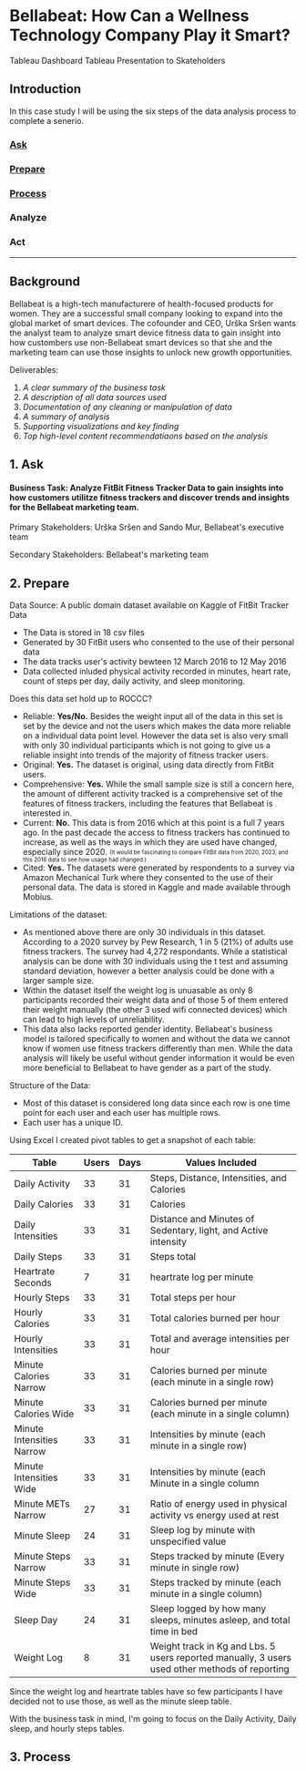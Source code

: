 # Bellabeat: How Can a Wellness Technology Company Play it Smart?

Tableau Dashboard
Tableau Presentation to Skateholders

## Introduction

In this case study I will be using the six steps of the data analysis process to complete a senerio. 

### [Ask](#ask)
### [Prepare](#prepare)
### [Process](#process)
### Analyze
### Act   

___

## Background

Bellabeat is a high-tech manufacturere of health-focused products for women. They are a successful small company looking to expand into the global market of smart devices. The cofounder and CEO, Urška Sršen wants the analyst team to analyze smart device fitness data to gain insight into how custombers use non-Bellabeat smart devices so that she and the marketing team can use those insights to unlock new growth opportunities. 

Deliverables:
1. *A clear summary of the business task*
2. *A description of all data sources used*
3. *Documentation of any cleaning or manipulation of data*
4. *A summary of analysis*
5. *Supporting visualizations and key finding*
6. *Top high-level content recommendatiaons based on the analysis*

## 1.  Ask

#### **Business Task: Analyze FitBit Fitness Tracker Data to gain insights into how customers utilitze fitness trackers and discover trends and insights for the Bellabeat marketing team.**

Primary Stakeholders: Urška Sršen and Sando Mur, Bellabeat's executive team

Secondary Stakeholders: Bellabeat's marketing team

## 2.  Prepare

Data Source: A public domain dataset available on Kaggle of FitBit Tracker Data
  - The Data is stored in 18 csv files
  - Generated by 30 FitBit users who consented to the use of their personal data
  - The data tracks user's activity bewteen 12 March 2016 to 12 May 2016
  - Data collected inluded physical activity recorded in minutes, heart rate, count of steps per day, daily activity, and sleep monitoring.
  
Does this data set hold up to ROCCC?
  - Reliable: **Yes/No.** Besides the weight input all of the data in this set is set by the device and not the users which makes the data more reliable on a individual data point level. However the data set is also very small with only 30 individual participants which is not going to give us a reliable insight into trends of the majority of fitness tracker users. 
  - Original: **Yes.** The dataset is original, using data directly from FitBit users. 
  - Comprehensive: **Yes.** While the small sample size is still a concern here, the amount of different activity tracked is a comprehensive set of the features of fitness trackers, including the features that Bellabeat is interested in. 
  - Current: **No.** This data is from 2016 which at this point is a full 7 years ago. In the past decade the access to fitness trackers has continued to increase, as well as the ways in which they are used have changed, especially since 2020. <sub><sup>(It would be fascinating to compare FitBit data from 2020, 2023, and this 2016 data to see how usage had changed.)</sup></sub>
  - Cited: **Yes.** The datasets were generated by respondents to a survey via Amazon Mechanical Turk where they consented to the use of their personal data. The data is stored in Kaggle and made available through Mobius.

Limitations of the dataset:
 - As mentioned above there are only 30 individuals in this dataset. According to a 2020 survey by Pew Research, 1 in 5 (21%) of adults use fitness trackers. The survey had 4,272 respondants. While a statistical analysis can be done with 30 individuals using the t test and assuming standard deviation, however a better analysis could be done with a larger sample size. 
- Within the dataset itself the weight log is unuasable as only 8 participants recorded their weight data and of those 5 of them entered their weight manually (the other 3 used wifi connected devices) which can lead to high levels of unreliability. 
- This data also lacks reported gender identity. Bellabeat's business model is tailored specifically to women and without the data we cannot know if women use fitness trackers differently than men. While the data analysis will likely be useful without gender information it would be even more beneficial to Bellabeat to have gender as a part of the study. 

Structure of the Data:
  - Most of this dataset is considered long data since each row is one time point for each user and each user has multiple rows.
  - Each user has a unique ID.

Using Excel I created pivot tables to get a snapshot of each table:

| Table | Users | Days | Values Included |
|-------|-------|------|-----------------|
| Daily Activity | 33 | 31 | Steps, Distance, Intensities, and Calories |
| Daily Calories | 33 | 31 | Calories |
| Daily Intensities | 33 | 31 | Distance and Minutes of Sedentary, light, and Active intensity |
| Daily Steps | 33 | 31 | Steps total |
| Heartrate Seconds | 7 | 31 | heartrate log per minute |
| Hourly Steps | 33 | 31 | Total steps per hour |
| Hourly Calories | 33 | 31 | Total calories burned per hour |
| Hourly Intensities | 33 | 31 | Total and average intensities per hour | 
| Minute Calories Narrow | 33 | 31 | Calories burned per minute (each minute in a single row) |
| Minute Calories Wide | 33 | 31 | Calories burned per minute (each minute in a single column) |
| Minute Intensities Narrow | 33| 31 | Intensities by minute (each minute in a single row) |
| Minute Intensities Wide | 33 | 31 | Intensities by minute (each Minute in a single column |
| Minute METs Narrow | 27 | 31 | Ratio of energy used in physical activity vs energy used at rest |
| Minute Sleep | 24 | 31 | Sleep log by minute with unspecified value |
| Minute Steps Narrow | 33 | 31 | Steps tracked by minute (Every minute in single row) |
| Minute Steps Wide | 33 | 31 | Steps tracked by minute (each minute in a single column) |
| Sleep Day | 24 | 31 | Sleep logged by how many sleeps, minutes asleep, and total time in bed |
| Weight Log| 8 | 31 | Weight track in Kg and Lbs. 5 users reported manually, 3 users used other methods of reporting |

Since the weight log and heartrate tables have so few participants I have decided not to use those, as well as the minute sleep table. 

With the business task in mind, I'm going to focus on the Daily Activity, Daily sleep, and hourly steps tables. 

## 3.  Process

